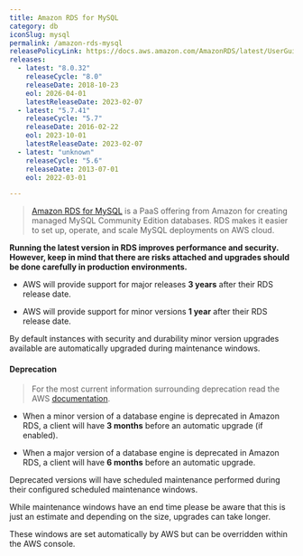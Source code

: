 ```yaml
---
title: Amazon RDS for MySQL
category: db
iconSlug: mysql
permalink: /amazon-rds-mysql
releasePolicyLink: https://docs.aws.amazon.com/AmazonRDS/latest/UserGuide/MySQL.Concepts.VersionMgmt.html
releases:
  - latest: "8.0.32"
    releaseCycle: "8.0"
    releaseDate: 2018-10-23
    eol: 2026-04-01
    latestReleaseDate: 2023-02-07
  - latest: "5.7.41"
    releaseCycle: "5.7"
    releaseDate: 2016-02-22
    eol: 2023-10-01
    latestReleaseDate: 2023-02-07
  - latest: "unknown"
    releaseCycle: "5.6"
    releaseDate: 2013-07-01
    eol: 2022-03-01

---
```


> [Amazon RDS for MySQL](https://aws.amazon.com/rds/mysql) is a PaaS offering from Amazon for
> creating managed MySQL Community Edition databases. RDS makes it easier to set up, operate, and
> scale MySQL deployments on AWS cloud.

**Running the latest version in RDS improves performance and security.
However, keep in mind that there are risks attached and
upgrades should be done carefully in production environments.**

- AWS will provide support for major releases **3 years** after their RDS release date.

- AWS will provide support for minor versions **1 year** after their RDS release date.

By default instances with security and durability minor version upgrades available are
automatically upgraded during maintenance windows.

#### Deprecation

> For the most current information surrounding deprecation read the AWS
> [documentation](https://aws.amazon.com/rds/faqs/#What_happens_when_an_Amazon_RDS_DB_engine_version_is_deprecated.3F).

- When a minor version of a database engine is deprecated in Amazon RDS,
a client will have **3 months** before an automatic upgrade (if enabled).

- When a major version of a database engine is deprecated in Amazon RDS,
a client will have **6 months** before an automatic upgrade.

Deprecated versions will have scheduled maintenance performed during their configured
scheduled maintenance windows. 

While maintenance windows have an end time please be aware that this is just an estimate and
depending on the size, upgrades can take longer.

These windows are set automatically by AWS but can be overridden within the AWS console.
